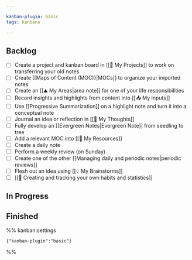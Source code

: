 ```yaml
---

kanban-plugin: basic
tags: kanbans

---
```


## Backlog

- [ ] Create a project and kanban board in [[🚧 My Projects]] to work on transferring your old notes
- [ ] Create [[Maps of Content (MOC)}|MOCs]] to organize your imported notes
- [ ] Create an [[⛰️ My Areas|area note]] for one of your life responsibilities
- [ ] Record insights and highlights from content into [[📥 My Inputs]]
- [ ] Use [[Progressive Summarization]] on a highlight note and turn it into a conceptual note
- [ ] Journal an idea or reflection in [[💭 My Thoughts]]
- [ ] Fully develop an [[Evergreen Notes|Evergreen Note]] from seedling to tree
- [ ] Add a relevant MOC into [[📝 My Resources]]
- [ ] Create a daily note
- [ ] Perform a weekly review (on Sunday)
- [ ] Create one of the other [[Managing daily and periodic notes|periodic reviews]]
- [ ] Flesh out an idea using [[💡 My Brainstorms]]
- [ ] [[📌 Creating and tracking your own habits and statistics]]
## In Progress



## Finished





%% kanban:settings
```
{"kanban-plugin":"basic"}
```
%%